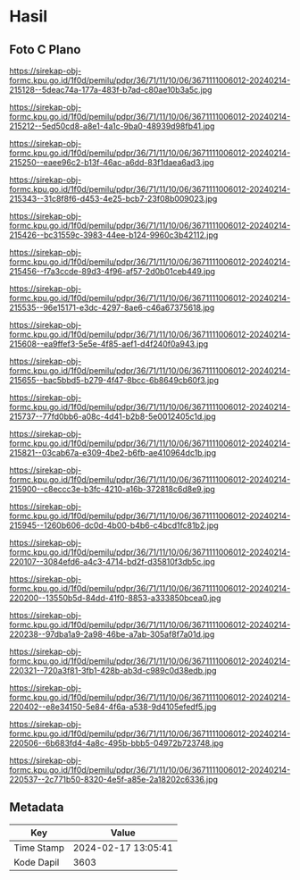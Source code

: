 # Hasil

## Foto C Plano

https://sirekap-obj-formc.kpu.go.id/1f0d/pemilu/pdpr/36/71/11/10/06/3671111006012-20240214-215128--5deac74a-177a-483f-b7ad-c80ae10b3a5c.jpg

https://sirekap-obj-formc.kpu.go.id/1f0d/pemilu/pdpr/36/71/11/10/06/3671111006012-20240214-215212--5ed50cd8-a8e1-4a1c-9ba0-48939d98fb41.jpg

https://sirekap-obj-formc.kpu.go.id/1f0d/pemilu/pdpr/36/71/11/10/06/3671111006012-20240214-215250--eaee96c2-b13f-46ac-a6dd-83f1daea6ad3.jpg

https://sirekap-obj-formc.kpu.go.id/1f0d/pemilu/pdpr/36/71/11/10/06/3671111006012-20240214-215343--31c8f8f6-d453-4e25-bcb7-23f08b009023.jpg

https://sirekap-obj-formc.kpu.go.id/1f0d/pemilu/pdpr/36/71/11/10/06/3671111006012-20240214-215426--bc31559c-3983-44ee-b124-9960c3b42112.jpg

https://sirekap-obj-formc.kpu.go.id/1f0d/pemilu/pdpr/36/71/11/10/06/3671111006012-20240214-215456--f7a3ccde-89d3-4f96-af57-2d0b01ceb449.jpg

https://sirekap-obj-formc.kpu.go.id/1f0d/pemilu/pdpr/36/71/11/10/06/3671111006012-20240214-215535--96e15171-e3dc-4297-8ae6-c46a67375618.jpg

https://sirekap-obj-formc.kpu.go.id/1f0d/pemilu/pdpr/36/71/11/10/06/3671111006012-20240214-215608--ea9ffef3-5e5e-4f85-aef1-d4f240f0a943.jpg

https://sirekap-obj-formc.kpu.go.id/1f0d/pemilu/pdpr/36/71/11/10/06/3671111006012-20240214-215655--bac5bbd5-b279-4f47-8bcc-6b8649cb60f3.jpg

https://sirekap-obj-formc.kpu.go.id/1f0d/pemilu/pdpr/36/71/11/10/06/3671111006012-20240214-215737--77fd0bb6-a08c-4d41-b2b8-5e0012405c1d.jpg

https://sirekap-obj-formc.kpu.go.id/1f0d/pemilu/pdpr/36/71/11/10/06/3671111006012-20240214-215821--03cab67a-e309-4be2-b6fb-ae410964dc1b.jpg

https://sirekap-obj-formc.kpu.go.id/1f0d/pemilu/pdpr/36/71/11/10/06/3671111006012-20240214-215900--c8eccc3e-b3fc-4210-a16b-372818c6d8e9.jpg

https://sirekap-obj-formc.kpu.go.id/1f0d/pemilu/pdpr/36/71/11/10/06/3671111006012-20240214-215945--1260b606-dc0d-4b00-b4b6-c4bcd1fc81b2.jpg

https://sirekap-obj-formc.kpu.go.id/1f0d/pemilu/pdpr/36/71/11/10/06/3671111006012-20240214-220107--3084efd6-a4c3-4714-bd2f-d35810f3db5c.jpg

https://sirekap-obj-formc.kpu.go.id/1f0d/pemilu/pdpr/36/71/11/10/06/3671111006012-20240214-220200--13550b5d-84dd-41f0-8853-a333850bcea0.jpg

https://sirekap-obj-formc.kpu.go.id/1f0d/pemilu/pdpr/36/71/11/10/06/3671111006012-20240214-220238--97dba1a9-2a98-46be-a7ab-305af8f7a01d.jpg

https://sirekap-obj-formc.kpu.go.id/1f0d/pemilu/pdpr/36/71/11/10/06/3671111006012-20240214-220321--720a3f81-3fb1-428b-ab3d-c989c0d38edb.jpg

https://sirekap-obj-formc.kpu.go.id/1f0d/pemilu/pdpr/36/71/11/10/06/3671111006012-20240214-220402--e8e34150-5e84-4f6a-a538-9d4105efedf5.jpg

https://sirekap-obj-formc.kpu.go.id/1f0d/pemilu/pdpr/36/71/11/10/06/3671111006012-20240214-220506--6b683fd4-4a8c-495b-bbb5-04972b723748.jpg

https://sirekap-obj-formc.kpu.go.id/1f0d/pemilu/pdpr/36/71/11/10/06/3671111006012-20240214-220537--2c771b50-8320-4e5f-a85e-2a18202c6336.jpg


## Metadata

| Key        | Value               |
| ---------- | ------------------- |
| Time Stamp | 2024-02-17 13:05:41 |
| Kode Dapil | 3603                |



